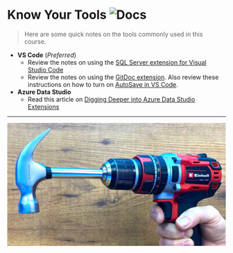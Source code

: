 # Know Your Tools ![Docs](https://img.shields.io/badge/Documentation%20Status-%7E10%25%20Minimal%20Outline-lightgrey?logo=Read%20the%20Docs)

> Here are some quick notes on the tools commonly used in this course.

- **VS Code** (*Preferred*)
  - Review the notes on using the [SQL Server extension for Visual Studio Code](https://docs.microsoft.com/en-us/sql/tools/visual-studio-code/sql-server-develop-use-vscode?view=sql-server-ver16)
  - Review the notes on using the [GitDoc extension](https://github.com/lostintangent/gitdoc#gitdoc-). Also review these instructions on how to turn on [AutoSave in VS Code](https://neutrondev.com/vs-code-auto-save/).
- **Azure Data Studio**
  - Read this article on [Digging Deeper into Azure Data Studio Extensions](https://www.sqlshack.com/digging-deeper-into-azure-data-studio-extensions-and-azure-sql-db-development/)

----

![Know your Tools](./images/KnowYourTools.jpg)
